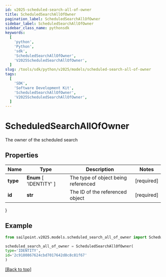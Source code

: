 ```yaml
---
id: v2025-scheduled-search-all-of-owner
title: ScheduledSearchAllOfOwner
pagination_label: ScheduledSearchAllOfOwner
sidebar_label: ScheduledSearchAllOfOwner
sidebar_class_name: pythonsdk
keywords:
  [
    'python',
    'Python',
    'sdk',
    'ScheduledSearchAllOfOwner',
    'V2025ScheduledSearchAllOfOwner',
  ]
slug: /tools/sdk/python/v2025/models/scheduled-search-all-of-owner
tags:
  [
    'SDK',
    'Software Development Kit',
    'ScheduledSearchAllOfOwner',
    'V2025ScheduledSearchAllOfOwner',
  ]
---
```


# ScheduledSearchAllOfOwner

The owner of the scheduled search

## Properties

| Name | Type | Description | Notes |
| --- | --- | --- | --- |
| **type** | **Enum** [ 'IDENTITY' ] | The type of object being referenced | [required] |
| **id** | **str** | The ID of the referenced object | [required] |

}

## Example

```python
from sailpoint.v2025.models.scheduled_search_all_of_owner import ScheduledSearchAllOfOwner

scheduled_search_all_of_owner = ScheduledSearchAllOfOwner(
type='IDENTITY',
id='2c9180867624cbd7017642d8c8c81f67'
)

```

[[Back to top]](#)
